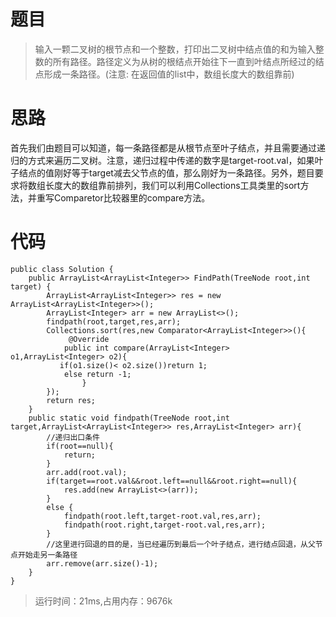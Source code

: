 # 题目
>输入一颗二叉树的根节点和一个整数，打印出二叉树中结点值的和为输入整数的所有路径。路径定义为从树的根结点开始往下一直到叶结点所经过的结点形成一条路径。(注意: 在返回值的list中，数组长度大的数组靠前)
# 思路
首先我们由题目可以知道，每一条路径都是从根节点至叶子结点，并且需要通过递归的方式来遍历二叉树。注意，递归过程中传递的数字是target-root.val，如果叶子结点的值刚好等于target减去父节点的值，那么刚好为一条路径。另外，题目要求将数组长度大的数组靠前排列，我们可以利用Collections工具类里的sort方法，并重写Comparetor比较器里的compare方法。
# 代码
```
public class Solution {
    public ArrayList<ArrayList<Integer>> FindPath(TreeNode root,int target) {
        ArrayList<ArrayList<Integer>> res = new ArrayList<ArrayList<Integer>>();
        ArrayList<Integer> arr = new ArrayList<>();
        findpath(root,target,res,arr);
        Collections.sort(res,new Comparator<ArrayList<Integer>>(){
             @Override
            public int compare(ArrayList<Integer> o1,ArrayList<Integer> o2){
           if(o1.size()< o2.size())return 1;
            else return -1;
                }
        });
        return res;
    }
    public static void findpath(TreeNode root,int target,ArrayList<ArrayList<Integer>> res,ArrayList<Integer> arr){
        //递归出口条件
        if(root==null){
            return;
        }
        arr.add(root.val);
        if(target==root.val&&root.left==null&&root.right==null){
            res.add(new ArrayList<>(arr));
        }
        else {
            findpath(root.left,target-root.val,res,arr);
            findpath(root.right,target-root.val,res,arr);
        }
        //这里进行回退的目的是，当已经遍历到最后一个叶子结点，进行结点回退，从父节点开始走另一条路径
        arr.remove(arr.size()-1);
    }
}
```
>运行时间：21ms,占用内存：9676k
